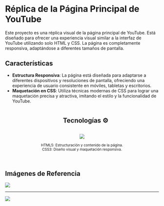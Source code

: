 # Réplica de la Página Principal de YouTube

Este proyecto es una réplica visual de la página principal de YouTube. Está diseñado para ofrecer una experiencia visual similar a la interfaz de YouTube utilizando solo HTML y CSS. La página es completamente responsiva, adaptándose a diferentes tamaños de pantalla.

## Características

- **Estructura Responsiva**: La página está diseñada para adaptarse a diferentes dispositivos y resoluciones de pantalla, ofreciendo una experiencia de usuario consistente en móviles, tabletas y escritorios.
- **Maquetación en CSS**: Utiliza técnicas modernas de CSS para lograr una maquetación precisa y atractiva, imitando el estilo y la funcionalidad de YouTube.

<div id="user-content-toc"> 
  <ul align="center">
    <summary><h2 style="display: inline-block">Tecnologías ⚙</h2></summary> 
  </ul> 
</div> 

<!--tech stack icons--> 
<p align="center"> 
  <a href="https://skillicons.dev"> 
    <img src="https://skillicons.dev/icons?i=html,css" /> 
  </a> 
</p> 
<p align="center"> 
  <small> 
    HTML5: Estructuración y contenido de la página.<br> 
    CSS3: Diseño visual y maquetación responsiva. 
  </small> 
</p> 
<br>

## Imágenes de Referencia

<img src="https://github.com/user-attachments/assets/8260858f-960e-4a46-8469-e049ce56d09d">
<hr>
<img src="https://github.com/user-attachments/assets/ddb308a0-9ae6-46ae-8615-afb7dcf8fba4">